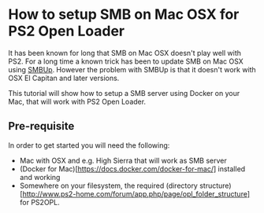 # How to setup SMB on Mac OSX for PS2 Open Loader
It has been known for long that SMB on Mac OSX doesn't play well with PS2. For a long time a known trick has been to update SMB on Mac OSX using [SMBUp](http://eduo.info/apps/smbup). However the problem with SMBUp is that it doesn't work with OSX  El Capitan and later versions.

This tutorial will show how to setup a SMB server using Docker on your Mac, that will work with PS2 Open Loader.

## Pre-requisite
In order to get started you will need the following:

- Mac with OSX and e.g. High Sierra that will work as SMB server
- (Docker for Mac)[https://docs.docker.com/docker-for-mac/] installed and working
- Somewhere on your filesystem, the required (directory structure)[http://www.ps2-home.com/forum/app.php/page/opl_folder_structure] for PS2OPL. 
